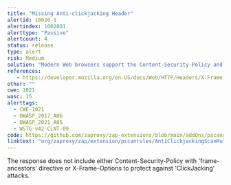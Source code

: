 ```yaml
---
title: "Missing Anti-clickjacking Header"
alertid: 10020-1
alertindex: 1002001
alerttype: "Passive"
alertcount: 4
status: release
type: alert
risk: Medium
solution: "Modern Web browsers support the Content-Security-Policy and X-Frame-Options HTTP headers. Ensure one of them is set on all web pages returned by your site/app. If you expect the page to be framed only by pages on your server (e.g. it's part of a FRAMESET) then you'll want to use SAMEORIGIN, otherwise if you never expect the page to be framed, you should use DENY. Alternatively consider implementing Content Security Policy's \"frame-ancestors\" directive."
references:
   - https://developer.mozilla.org/en-US/docs/Web/HTTP/Headers/X-Frame-Options
other: ""
cwe: 1021
wasc: 15
alerttags: 
  - CWE-1021
  - OWASP_2017_A06
  - OWASP_2021_A05
  - WSTG-v42-CLNT-09
code: https://github.com/zaproxy/zap-extensions/blob/main/addOns/pscanrules/src/main/java/org/zaproxy/zap/extension/pscanrules/AntiClickjackingScanRule.java
linktext: "org/zaproxy/zap/extension/pscanrules/AntiClickjackingScanRule.java"
---
```

The response does not include either Content-Security-Policy with 'frame-ancestors' directive or X-Frame-Options to protect against 'ClickJacking' attacks.
